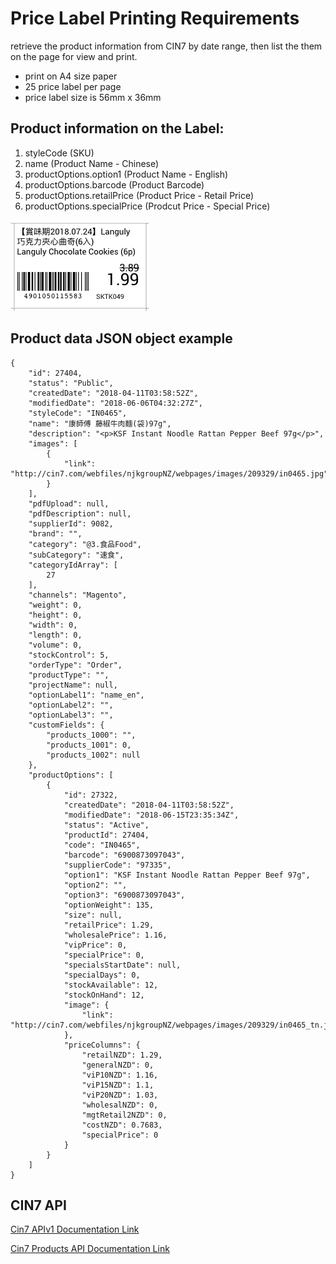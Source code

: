 # Price Label Printing Requirements

retrieve the product information from CIN7 by date range, then list the them on the page for view and print.

* print on A4 size paper
* 25 price label per page
* price label size is 56mm x 36mm

## Product information on the Label:
1. styleCode (SKU)
1. name (Product Name - Chinese)
1. productOptions.option1 (Product Name - English)
1. productOptions.barcode (Product Barcode)
1. productOptions.retailPrice (Product Price - Retail Price)
1. productOptions.specialPrice (Prodcut Price - Special Price)

![njk-price-label.png](njk-price-label.png)

## Product data JSON object example
    {
        "id": 27404,
        "status": "Public",
        "createdDate": "2018-04-11T03:58:52Z",
        "modifiedDate": "2018-06-06T04:32:27Z",
        "styleCode": "IN0465",
        "name": "康師傅 藤椒牛肉麵(袋)97g",
        "description": "<p>KSF Instant Noodle Rattan Pepper Beef 97g</p>",
        "images": [
            {
                "link": "http://cin7.com/webfiles/njkgroupNZ/webpages/images/209329/in0465.jpg"
            }
        ],
        "pdfUpload": null,
        "pdfDescription": null,
        "supplierId": 9082,
        "brand": "",
        "category": "@3.食品Food",
        "subCategory": "速食",
        "categoryIdArray": [
            27
        ],
        "channels": "Magento",
        "weight": 0,
        "height": 0,
        "width": 0,
        "length": 0,
        "volume": 0,
        "stockControl": 5,
        "orderType": "Order",
        "productType": "",
        "projectName": null,
        "optionLabel1": "name_en",
        "optionLabel2": "",
        "optionLabel3": "",
        "customFields": {
            "products_1000": "",
            "products_1001": 0,
            "products_1002": null
        },
        "productOptions": [
            {
                "id": 27322,
                "createdDate": "2018-04-11T03:58:52Z",
                "modifiedDate": "2018-06-15T23:35:34Z",
                "status": "Active",
                "productId": 27404,
                "code": "IN0465",
                "barcode": "6900873097043",
                "supplierCode": "97335",
                "option1": "KSF Instant Noodle Rattan Pepper Beef 97g",
                "option2": "",
                "option3": "6900873097043",
                "optionWeight": 135,
                "size": null,
                "retailPrice": 1.29,
                "wholesalePrice": 1.16,
                "vipPrice": 0,
                "specialPrice": 0,
                "specialsStartDate": null,
                "specialDays": 0,
                "stockAvailable": 12,
                "stockOnHand": 12,
                "image": {
                    "link": "http://cin7.com/webfiles/njkgroupNZ/webpages/images/209329/in0465_tn.jpg"
                },
                "priceColumns": {
                    "retailNZD": 1.29,
                    "generalNZD": 0,
                    "viP10NZD": 1.16,
                    "viP15NZD": 1.1,
                    "viP20NZD": 1.03,
                    "wholesalNZD": 0,
                    "mgtRetail2NZD": 0,
                    "costNZD": 0.7683,
                    "specialPrice": 0
                }
            }
        ]
    }

## CIN7 API

[Cin7 APIv1 Documentation Link](https://api.cin7.com/API/Help)

[Cin7 Products API Documentation Link](https://api.cin7.com/API/Help/Api/GET-v1-Products_fields_where_order_page_rows)
